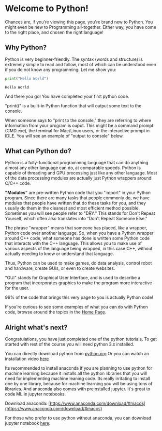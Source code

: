 
# Welcome to Python!

Chances are, if you're viewing this page, you're brand new to Python.
You might even be new to Programming all-together. Either way, you have come to the right place, and chosen the right language!

## Why Python?

Python is very beginner-friendly. The syntax (words and structure) is extremely simple to read and follow, most of which can be understood even if you do not know any programming. Let me show you:


```python
print("Hello World")
```

    Hello World


And there you go! You have completed your first python code.

"print()" is a built-in Python function that will output some text to the console.

When someone says to "print to the console," they are referring to where information from your program is ouput. This might be a command prompt (CMD.exe), the terminal for Mac/Linux users, or the interactive prompt in IDLE. You will see an example of "output to console" below.

## What can Python do?
Python is a fully-functional programming language that can do anything almost any other language can do, at comparable speeds.
Python is capable of threading and GPU processing just like any other language. Most of the data processing modules are actually just Python wrappers around C/C++ code.

__"Modules"__ are pre-written Python code that you "import" in your Python program. Since there are many tasks that people commonly do, we have modules that people have written that do these tasks for you, and they usually do them in the cleanest and most efficient method possible. Sometimes you will see people refer to "DRY." This stands for Don't Repeat Yourself, which often also translates into "Don't Repeat Someone Else."

The phrase "wrapper" means that someone has placed, like a wrapper, Python code over another language. So, when you have a Python wrapper around C++ code, what someone has done is written some Python code that interacts with the C++ language. This allows you to make use of various aspects of the language being wrapped, in this case C++, without actually needing to know or understand that language.

Thus, Python can be used to make games, do data analysis, control robot and hardware, create GUIs, or even to create websites.

"GUI" stands for Graphical User Interface, and is used to describe a program that incorporates graphics to make the program more interactive for the user.

99% of the code that brings this very page to you is actually Python code!

If you're curious to see some examples of what you can do with Python code, browse around the topics in the [Home Page](https://github.com/shubham99bisht).



## Alright what's next?

Congratulations, you have just completed one of the python tutorials.
To get started with rest of the course you will need python 3.x installed.

You can directly download python from [python.org](https://www.python.org/)
Or you can watch an installation video [here](https://www.youtube.com/watch?v=3lGhtIqT0Tk)

Its recommended to install anaconda if you are planning to use python for machine learning because it installs all the python libraries that you will need for implementing machine leaning code. Its really irritating to install one by one library, because for machine learning you will be using tons of libraries. And anaconda also comes with preinstalled jupyter. It's great to code ML in jupyter notebooks.

Download anaconda: [https://www.anaconda.com/download/#macos](https://www.anaconda.com/download/#macos)


For those who prefer to use python without anaconda, you can download jupyter notebook [here](http://jupyter.org/install).
